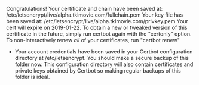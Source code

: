  Congratulations! Your certificate and chain have been saved at:
   /etc/letsencrypt/live/alpha.tklmovie.com/fullchain.pem
   Your key file has been saved at:
   /etc/letsencrypt/live/alpha.tklmovie.com/privkey.pem
   Your cert will expire on 2019-01-22. To obtain a new or tweaked
   version of this certificate in the future, simply run certbot again
   with the "certonly" option. To non-interactively renew *all* of
   your certificates, run "certbot renew"
 - Your account credentials have been saved in your Certbot
   configuration directory at /etc/letsencrypt. You should make a
   secure backup of this folder now. This configuration directory will
   also contain certificates and private keys obtained by Certbot so
   making regular backups of this folder is ideal.